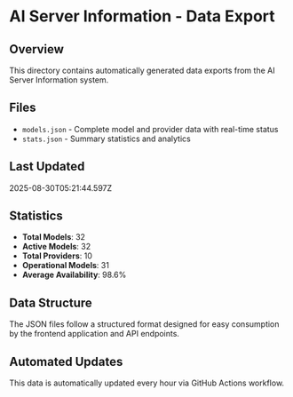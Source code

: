 # AI Server Information - Data Export

## Overview
This directory contains automatically generated data exports from the AI Server Information system.

## Files
- `models.json` - Complete model and provider data with real-time status
- `stats.json` - Summary statistics and analytics

## Last Updated
2025-08-30T05:21:44.597Z

## Statistics
- **Total Models**: 32
- **Active Models**: 32
- **Total Providers**: 10
- **Operational Models**: 31
- **Average Availability**: 98.6%

## Data Structure
The JSON files follow a structured format designed for easy consumption by the frontend application and API endpoints.

## Automated Updates
This data is automatically updated every hour via GitHub Actions workflow.
